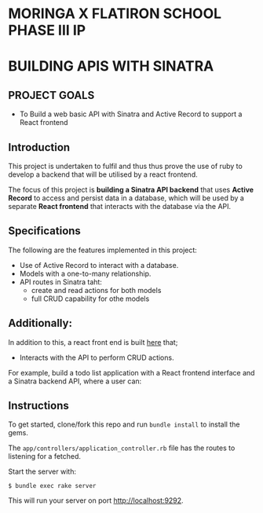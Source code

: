 # MORINGA X FLATIRON SCHOOL PHASE III IP

# BUILDING APIS WITH SINATRA

## PROJECT GOALS

- To Build a web basic API with Sinatra and Active Record to support a React
  frontend

## Introduction

This project is undertaken to fulfil and thus thus prove the use of ruby to develop a backend that will be
  utilised by a react frontend.

The focus of this project is **building a Sinatra API backend** that uses
**Active Record** to access and persist data in a database, which will be used
by a separate **React frontend** that interacts with the database via the API.

## Specifications

The following are the features implemented in this project:

- Use of Active Record to interact with a database.
- Models with a one-to-many relationship.
- API routes in Sinatra taht:
  - create and read actions for both models
  - full CRUD capability for othe models

## Additionally:
In addition to this, a react front end is built [here](...) that;
- Interacts with the API to perform CRUD actions.

For example, build a todo list application with a React frontend interface and a
Sinatra backend API, where a user can:

## Instructions

To get started, clone/fork this repo and run
`bundle install` to install the gems.


[fork link]: https://github.com/TheEmerald001/phase-3-sinatra-react-project-sinatra/fork

The `app/controllers/application_controller.rb` file has the routes to listening for a fetched.

Start the server with:

```console
$ bundle exec rake server
```

This will run your server on port
[http://localhost:9292](http://localhost:9292).

